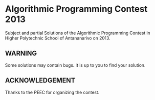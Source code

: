 Algorithmic Programming Contest 2013
=====================================

Subject and partial Solutions of the Algorithmic Programming Contest in Higher Polytechnic School of Antananarivo on 2013.

WARNING
--------

Some solutions may contain bugs.
It is up to you to find your solution.

ACKNOWLEDGEMENT
---------------

Thanks to the PEEC for organizing the contest.
